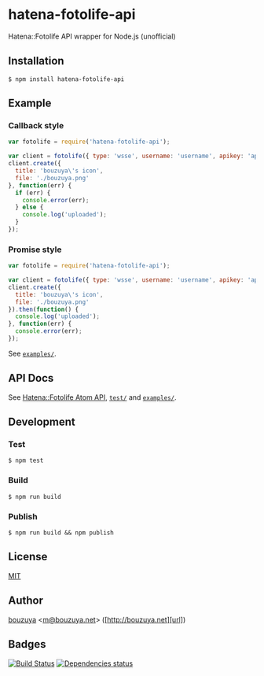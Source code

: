 # hatena-fotolife-api

Hatena::Fotolife API wrapper for Node.js (unofficial)

## Installation

    $ npm install hatena-fotolife-api

## Example

### Callback style

```javascript
var fotolife = require('hatena-fotolife-api');

var client = fotolife({ type: 'wsse', username: 'username', apikey: 'apikey' });
client.create({
  title: 'bouzuya\'s icon',
  file: './bouzuya.png'
}, function(err) {
  if (err) {
    console.error(err);
  } else {
    console.log('uploaded');
  }
});
```

### Promise style

```javascript
var fotolife = require('hatena-fotolife-api');

var client = fotolife({ type: 'wsse', username: 'username', apikey: 'apikey' });
client.create({
  title: 'bouzuya\'s icon',
  file: './bouzuya.png'
}).then(function() {
  console.log('uploaded');
}, function(err) {
  console.error(err);
});
```

See [`examples/`](examples/).

## API Docs

See [Hatena::Fotolife Atom API](http://developer.hatena.ne.jp/ja/documents/fotolife/apis/atom), [`test/`](test/) and [`examples/`](examples/).

## Development

### Test

    $ npm test

### Build

    $ npm run build

### Publish

    $ npm run build && npm publish

## License

[MIT](LICENSE)

## Author

[bouzuya][user] &lt;[m@bouzuya.net][mail]&gt; ([http://bouzuya.net][url])

## Badges

[![Build Status][travis-badge]][travis]
[![Dependencies status][david-dm-badge]][david-dm]

[travis]: https://travis-ci.org/bouzuya/node-hatena-fotolife-api
[travis-badge]: https://travis-ci.org/bouzuya/node-hatena-fotolife-api.svg?branch=master
[david-dm]: https://david-dm.org/bouzuya/node-hatena-fotolife-api
[david-dm-badge]: https://david-dm.org/bouzuya/node-hatena-fotolife-api.png
[user]: https://github.com/bouzuya
[mail]: mailto:m@bouzuya.net
[url]: http://bouzuya.net
